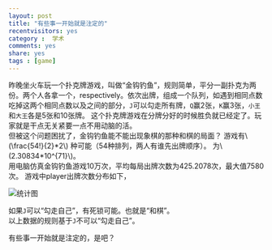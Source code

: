 ```yaml
---
layout: post
title: "有些事一开始就是注定的"
recentvisitors: yes
category :  学术
comments: yes
share: yes
tags : [game]
---
```


昨晚坐火车玩一个扑克牌游戏，叫做“金钩钓鱼”，规则简单，平分一副扑克为两份。两个人各拿一个，respectively。依次出牌，组成一个队列，如遇到相同点数吃掉这两个相同点数以及之间的部分，`J`可以勾走所有牌，`Q`赢2张，`K`赢3张，`小王`和`大王`各是5张和10张牌。
这个扑克牌游戏在分牌分好的时候胜负就已经定了。玩家就是干点无关紧要一点不用动脑的活。  
但被这个问题困扰了，金钩钓鱼能不能出现象棋的那种和棋的局面？
游戏有\\(\\frac{54!}{2}\*2\\) 种可能（54种排列，两人有谁先出牌顺序）。
为\\(2.30834\*10^{71}\\)。  
用电脑仿真金钩钓鱼游戏10万次，平均每局出牌次数为425.2078次，最大值7580次。 游戏中player出牌次数分布如下，

![统计图](http://i.imgur.com/5zeFaSe.jpg)

如果`J`可以“勾走自己”，有死锁可能。也就是“和棋”。  
以上数据的规则基于`J`不可以“勾走自己”。

有些事一开始就是注定的，是吧？

 
